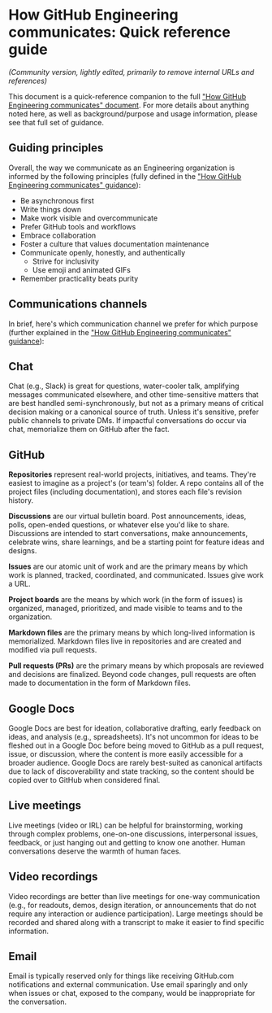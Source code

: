 # How GitHub Engineering communicates: Quick reference guide
_(Community version, lightly edited, primarily to remove internal URLs and references)_

This document is a quick-reference companion to the full ["How GitHub Engineering communicates" document](./how-github-engineering-communicates.md). For more details about anything noted here, as well as background/purpose and usage information, please see that full set of guidance.


## Guiding principles

Overall, the way we communicate as an Engineering organization is informed by the following principles (fully defined in the ["How GitHub Engineering communicates" guidance](./how-github-engineering-communicates.md)):

* Be asynchronous first
* Write things down
* Make work visible and overcommunicate
* Prefer GitHub tools and workflows
* Embrace collaboration
* Foster a culture that values documentation maintenance
* Communicate openly, honestly, and authentically
  * Strive for inclusivity
  * Use emoji and animated GIFs
* Remember practicality beats purity

## Communications channels

In brief, here's which communication channel we prefer for which purpose (further explained in the ["How GitHub Engineering communicates" guidance](./how-github-engineering-communicates.md)):

## Chat

Chat (e.g., Slack) is great for questions, water-cooler talk, amplifying messages communicated elsewhere, and other time-sensitive matters that are best handled semi-synchronously, but not as a primary means of critical decision making or a canonical source of truth. Unless it's sensitive, prefer public channels to private DMs. If impactful conversations do occur via chat, memorialize them on GitHub after the fact.

## GitHub

**Repositories** represent real-world projects, initiatives, and teams. They're easiest to imagine as a project's (or team's) folder. A repo contains all of the project files (including documentation), and stores each file's revision history.

**Discussions** are our virtual bulletin board. Post announcements, ideas, polls, open-ended questions, or whatever else you'd like to share. Discussions are intended to start conversations, make announcements, celebrate wins, share learnings, and be a starting point for feature ideas and designs.

**Issues** are our atomic unit of work and are the primary means by which work is planned, tracked, coordinated, and communicated. Issues give work a URL.

**Project boards** are the means by which work (in the form of issues) is organized, managed, prioritized, and made visible to teams and to the organization.

**Markdown files** are the primary means by which long-lived information is memorialized. Markdown files live in repositories and are created and modified via pull requests.

**Pull requests (PRs)** are the primary means by which proposals are reviewed and decisions are finalized. Beyond code changes, pull requests are often made to documentation in the form of Markdown files.

## Google Docs

Google Docs are best for ideation, collaborative drafting, early feedback on ideas, and analysis (e.g., spreadsheets). It's not uncommon for ideas to be fleshed out in a Google Doc before being moved to GitHub as a pull request, issue, or discussion, where the content is more easily accessible for a broader audience. Google Docs are rarely best-suited as canonical artifacts due to lack of discoverability and state tracking, so the content should be copied over to GitHub when considered final.

## Live meetings

Live meetings (video or IRL) can be helpful for brainstorming, working through complex problems, one-on-one discussions, interpersonal issues, feedback, or just hanging out and getting to know one another. Human conversations deserve the warmth of human faces.

## Video recordings

Video recordings are better than live meetings for one-way communication (e.g., for readouts, demos, design iteration, or announcements that do not require any interaction or audience participation). Large meetings should be recorded and shared along with a transcript to make it easier to find specific information.

## Email

Email is typically reserved only for things like receiving GitHub.com notifications and external communication. Use email sparingly and only when issues or chat, exposed to the company, would be inappropriate for the conversation.

